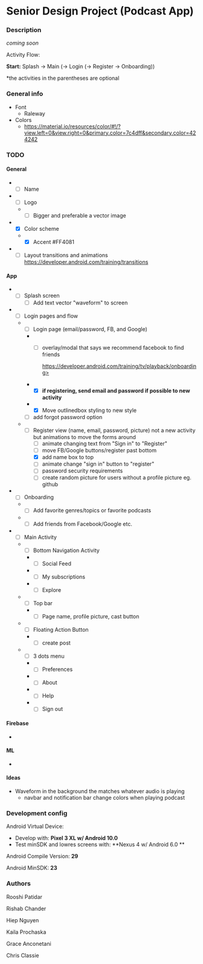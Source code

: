 # Senior Design Project (Podcast App)

### Description

*coming soon*

Activity Flow:

**Start:** Splash -> Main (-> Login (-> Register -> Onboarding))

*the activities in the parentheses are optional

### General info

- Font
  - Raleway
- Colors
  - <https://material.io/resources/color/#!/?view.left=0&view.right=0&primary.color=7c4dff&secondary.color=424242>

### TODO

#### General

- - [ ] Name
- - [ ] Logo

  - - [ ] Bigger and preferable a vector image
- - [x] Color scheme

  - - [x] Accent #FF4081
- - [ ] Layout transitions and animations <https://developer.android.com/training/transitions>

#### App

- - [ ] Splash screen
    - [ ] Add text vector "waveform" to screen
- - [ ] Login pages and flow

  - - [ ] Login page (email/password, FB, and Google)

    - - [ ] overlay/modal that says we recommend facebook to find friends

        https://developer.android.com/training/tv/playback/onboarding>
    - - [x] **if registering, send email and password if possible to new activity**
    - - [x] Move outlinedbox styling to new style
    - [ ] add forgot password option
  
  - - [ ] Register view (name, email, password, picture) not a new activity but animations to move the forms around
      - [ ] animate changing text from "Sign in" to "Register"
      - [ ] move FB/Google buttons/register past bottom
      - [x] add name box to top 
      - [ ] animate change "sign in" button to "register"
      - [ ] password security requirements
      - [ ] create random picture for users without a profile picture eg. github
- - [ ] Onboarding

  - - [ ] Add favorite genres/topics or favorite podcasts
  - - [ ] Add friends from Facebook/Google etc.
- - [ ] Main Activity

  - - [ ] Bottom Navigation Activity

    - - [ ] Social Feed
    - - [ ] My subscriptions
    - - [ ] Explore
  - - [ ] Top bar

    - - [ ] Page name, profile picture, cast button
  - - [ ] Floating Action Button

    - - [ ] create post
  - - [ ] 3 dots menu

    - - [ ] Preferences
    - - [ ] About
    - - [ ] Help
    - - [ ] Sign out

#### Firebase

- 

#### ML

- 

#### Ideas

- Waveform in the background the matches whatever audio is playing
  - navbar and notification bar change colors when playing podcast

### Development config

Android Virtual Device: 

* Develop with: **Pixel 3 XL w/ Android 10.0**
* Test minSDK and lowres screens with: **Nexus 4 w/ Android 6.0 **

Android Compile Version: **29**

Android MinSDK: **23**

### Authors

Rooshi Patidar

Rishab Chander

Hiep Nguyen

Kaila Prochaska

Grace Anconetani

Chris Classie